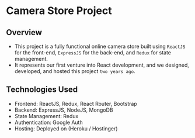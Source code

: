 # Camera Store Project

## Overview

- This project is a fully functional online camera store built using `ReactJS` for the front-end, `ExpressJS` for the back-end, and `Redux` for state management.
- It represents our first venture into React development, and we designed, developed, and hosted this project `two years ago`.

## Technologies Used
- Frontend: ReactJS, Redux, React Router, Bootstrap
- Backend: ExpressJS, NodeJS, MongoDB
- State Management: Redux
- Authentication: Google Auth
- Hosting: Deployed on (Heroku / Hostinger)
